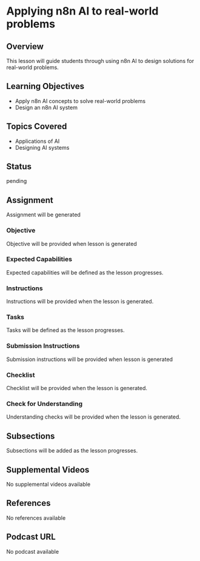# Applying n8n AI to real-world problems

## Overview

This lesson will guide students through using n8n AI to design solutions for real-world problems.

## Learning Objectives

- Apply n8n AI concepts to solve real-world problems
- Design an n8n AI system

## Topics Covered

- Applications of AI
- Designing AI systems

## Status

pending

## Assignment

Assignment will be generated

### Objective

Objective will be provided when lesson is generated

### Expected Capabilities

Expected capabilities will be defined as the lesson progresses.

### Instructions

Instructions will be provided when the lesson is generated.

### Tasks

Tasks will be defined as the lesson progresses.

### Submission Instructions

Submission instructions will be provided when lesson is generated

### Checklist

Checklist will be provided when the lesson is generated.

### Check for Understanding

Understanding checks will be provided when the lesson is generated.

## Subsections

Subsections will be added as the lesson progresses.

## Supplemental Videos

No supplemental videos available

## References

No references available

## Podcast URL

No podcast available